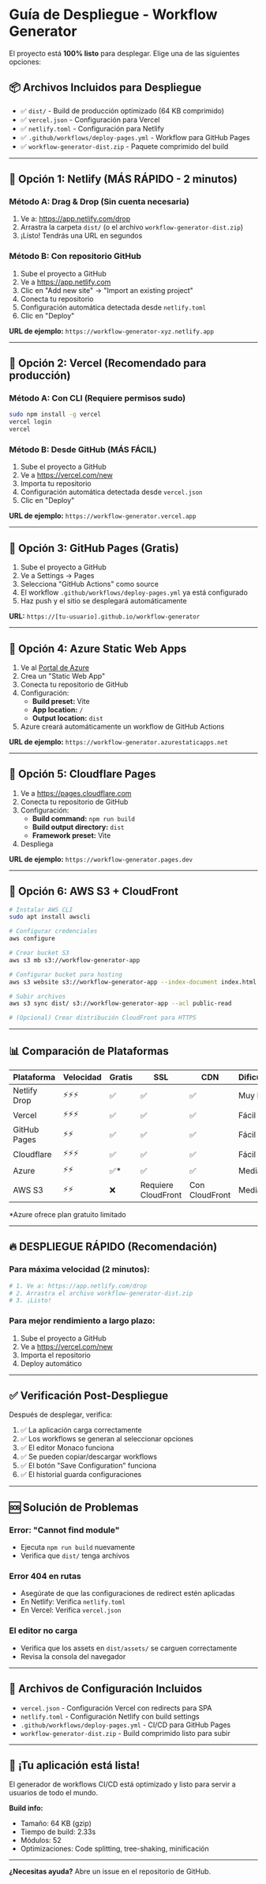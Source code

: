 # Guía de Despliegue - Workflow Generator

El proyecto está **100% listo** para desplegar. Elige una de las siguientes opciones:

## 📦 Archivos Incluidos para Despliegue

- ✅ `dist/` - Build de producción optimizado (64 KB comprimido)
- ✅ `vercel.json` - Configuración para Vercel
- ✅ `netlify.toml` - Configuración para Netlify
- ✅ `.github/workflows/deploy-pages.yml` - Workflow para GitHub Pages
- ✅ `workflow-generator-dist.zip` - Paquete comprimido del build

---

## 🚀 Opción 1: Netlify (MÁS RÁPIDO - 2 minutos)

### Método A: Drag & Drop (Sin cuenta necesaria)

1. Ve a: https://app.netlify.com/drop
2. Arrastra la carpeta `dist/` (o el archivo `workflow-generator-dist.zip`)
3. ¡Listo! Tendrás una URL en segundos

### Método B: Con repositorio GitHub

1. Sube el proyecto a GitHub
2. Ve a https://app.netlify.com
3. Clic en "Add new site" → "Import an existing project"
4. Conecta tu repositorio
5. Configuración automática detectada desde `netlify.toml`
6. Clic en "Deploy"

**URL de ejemplo:** `https://workflow-generator-xyz.netlify.app`

---

## 🚀 Opción 2: Vercel (Recomendado para producción)

### Método A: Con CLI (Requiere permisos sudo)

```bash
sudo npm install -g vercel
vercel login
vercel
```

### Método B: Desde GitHub (MÁS FÁCIL)

1. Sube el proyecto a GitHub
2. Ve a https://vercel.com/new
3. Importa tu repositorio
4. Configuración automática detectada desde `vercel.json`
5. Clic en "Deploy"

**URL de ejemplo:** `https://workflow-generator.vercel.app`

---

## 🚀 Opción 3: GitHub Pages (Gratis)

1. Sube el proyecto a GitHub
2. Ve a Settings → Pages
3. Selecciona "GitHub Actions" como source
4. El workflow `.github/workflows/deploy-pages.yml` ya está configurado
5. Haz push y el sitio se desplegará automáticamente

**URL:** `https://[tu-usuario].github.io/workflow-generator`

---

## 🚀 Opción 4: Azure Static Web Apps

1. Ve al [Portal de Azure](https://portal.azure.com)
2. Crea un "Static Web App"
3. Conecta tu repositorio de GitHub
4. Configuración:
   - **Build preset:** Vite
   - **App location:** `/`
   - **Output location:** `dist`
5. Azure creará automáticamente un workflow de GitHub Actions

**URL de ejemplo:** `https://workflow-generator.azurestaticapps.net`

---

## 🚀 Opción 5: Cloudflare Pages

1. Ve a https://pages.cloudflare.com
2. Conecta tu repositorio de GitHub
3. Configuración:
   - **Build command:** `npm run build`
   - **Build output directory:** `dist`
   - **Framework preset:** Vite
4. Despliega

**URL de ejemplo:** `https://workflow-generator.pages.dev`

---

## 🚀 Opción 6: AWS S3 + CloudFront

```bash
# Instalar AWS CLI
sudo apt install awscli

# Configurar credenciales
aws configure

# Crear bucket S3
aws s3 mb s3://workflow-generator-app

# Configurar bucket para hosting
aws s3 website s3://workflow-generator-app --index-document index.html

# Subir archivos
aws s3 sync dist/ s3://workflow-generator-app --acl public-read

# (Opcional) Crear distribución CloudFront para HTTPS
```

---

## 📊 Comparación de Plataformas

| Plataforma | Velocidad | Gratis | SSL | CDN | Dificultad |
|------------|-----------|--------|-----|-----|------------|
| Netlify Drop | ⚡⚡⚡ | ✅ | ✅ | ✅ | Muy Fácil |
| Vercel | ⚡⚡⚡ | ✅ | ✅ | ✅ | Fácil |
| GitHub Pages | ⚡⚡ | ✅ | ✅ | ✅ | Fácil |
| Cloudflare | ⚡⚡⚡ | ✅ | ✅ | ✅ | Fácil |
| Azure | ⚡⚡ | ✅* | ✅ | ✅ | Media |
| AWS S3 | ⚡⚡ | ❌ | Requiere CloudFront | Con CloudFront | Media |

*Azure ofrece plan gratuito limitado

---

## 🔥 DESPLIEGUE RÁPIDO (Recomendación)

### Para máxima velocidad (2 minutos):

```bash
# 1. Ve a: https://app.netlify.com/drop
# 2. Arrastra el archivo workflow-generator-dist.zip
# 3. ¡Listo!
```

### Para mejor rendimiento a largo plazo:

1. Sube el proyecto a GitHub
2. Ve a https://vercel.com/new
3. Importa el repositorio
4. Deploy automático

---

## ✅ Verificación Post-Despliegue

Después de desplegar, verifica:

1. ✅ La aplicación carga correctamente
2. ✅ Los workflows se generan al seleccionar opciones
3. ✅ El editor Monaco funciona
4. ✅ Se pueden copiar/descargar workflows
5. ✅ El botón "Save Configuration" funciona
6. ✅ El historial guarda configuraciones

---

## 🆘 Solución de Problemas

### Error: "Cannot find module"
- Ejecuta `npm run build` nuevamente
- Verifica que `dist/` tenga archivos

### Error 404 en rutas
- Asegúrate de que las configuraciones de redirect estén aplicadas
- En Netlify: Verifica `netlify.toml`
- En Vercel: Verifica `vercel.json`

### El editor no carga
- Verifica que los assets en `dist/assets/` se carguen correctamente
- Revisa la consola del navegador

---

## 📝 Archivos de Configuración Incluidos

- `vercel.json` - Configuración Vercel con redirects para SPA
- `netlify.toml` - Configuración Netlify con build settings
- `.github/workflows/deploy-pages.yml` - CI/CD para GitHub Pages
- `workflow-generator-dist.zip` - Build comprimido listo para subir

---

## 🎉 ¡Tu aplicación está lista!

El generador de workflows CI/CD está optimizado y listo para servir a usuarios de todo el mundo.

**Build info:**
- Tamaño: 64 KB (gzip)
- Tiempo de build: 2.33s
- Módulos: 52
- Optimizaciones: Code splitting, tree-shaking, minificación

---

**¿Necesitas ayuda?** Abre un issue en el repositorio de GitHub.
